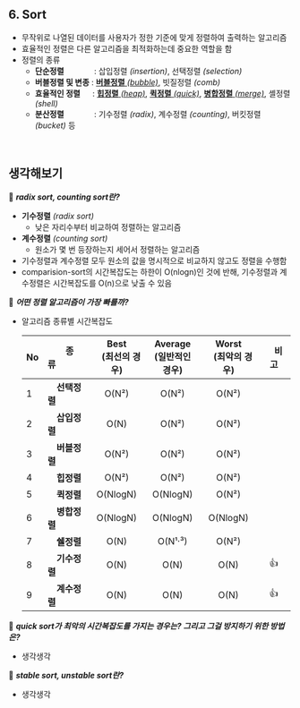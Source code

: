 ## 6. Sort
- 무작위로 나열된 데이터를 사용자가 정한 기준에 맞게 정렬하여 출력하는 알고리즘
- 효율적인 정렬은 다른 알고리즘을 최적화하는데 중요한 역할을 함
- 정렬의 종류
    - __단순정렬__ 　 　　 : 삽입정렬 _(insertion)_, 선택정렬 _(selection)_
    - __버블정렬 및 변종__ : [__버블정렬__ _(bubble)_](./1_bubble_sort), 빗질정렬 _(comb)_
    - __효율적인 정렬__ 　 : [__힙정렬__ _(heap)_](./2_heap_sort), [__퀵정렬__ _(quick)_](./3_Quick_sort), [__병합정렬__ _(merge)_](./4_Merge_sort), 셸정렬 _(shell)_
    - __분산정렬__ 　 　　 : 기수정렬 _(radix)_, 계수정렬 _(counting)_, 버킷정렬 _(bucket)_ 등
<br>

## 생각해보기

:speech_balloon: ***radix sort, counting sort란?***
- __기수정렬__ _(radix sort)_
    - 낮은 자리수부터 비교하여 정렬하는 알고리즘
- __계수정렬__ _(counting sort)_
    - 원소가 몇 번 등장하는지 세어서 정렬하는 알고리즘
- 기수정렬과 계수정렬 모두 원소의 값을 명시적으로 비교하지 않고도 정렬을 수행함
- comparision-sort의 시간복잡도는 하한이 O(nlogn)인 것에 반해, 기수정렬과 계수정렬은 시간복잡도를 O(n)으로 낮출 수 있음


:speech_balloon: ***어떤 정렬 알고리즘이 가장 빠를까?***
- 알고리즘 종류별 시간복잡도

  |No|　　종　류　　|Best<br>　(최선의 경우)　|Average<br>(일반적인 경우)|Worst<br>　(최악의 경우)　|　비　고　|
  |---|:---|:---:|:---:|:---:|:---:|
  |1|　__선택정렬__|O(N²)|O(N²)|O(N²)|  |
  |2|　__삽입정렬__|O(N)|O(N²)|O(N²)|  |
  |3|　__버블정렬__|O(N²)|O(N²)|O(N²)|  |
  |4|　__힙정렬__　|O(N²)|O(N²)|O(N²)|  |
  |5|　__퀵정렬__　|O(NlogN)|O(NlogN)|O(N²)|  |
  |6|　__병합정렬__|O(NlogN)|O(NlogN)|O(NlogN)|  |
  |7|　__쉘정렬__　|O(N)|O(N¹·³)|O(N²)|  |
  |8|　__기수정렬__|O(N)|O(N)|O(N)| :+1: |
  |9|　__계수정렬__|O(N)|O(N)|O(N)| :+1: |

:speech_balloon: ***quick sort가 최악의 시간복잡도를 가지는 경우는? 그리고 그걸 방지하기 위한 방법은?***
- 생각생각

:speech_balloon: ***stable sort, unstable sort란?***
- 생각생각
